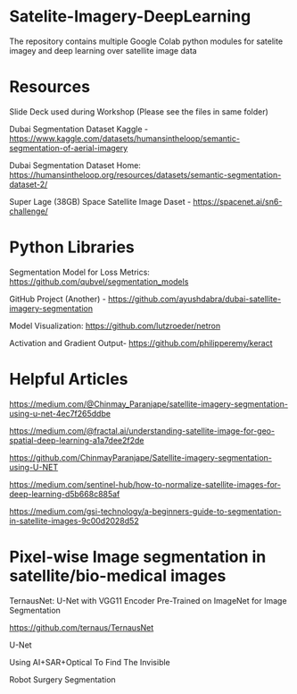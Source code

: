 # Satelite-Imagery-DeepLearning
The repository contains multiple Google Colab python modules for satelite imagey and deep learning over satellite image data


# Resources
Slide Deck used during Workshop (Please see the files in same folder)

Dubai Segmentation Dataset Kaggle - https://www.kaggle.com/datasets/humansintheloop/semantic-segmentation-of-aerial-imagery

Dubai Segmentation Dataset Home: https://humansintheloop.org/resources/datasets/semantic-segmentation-dataset-2/

Super Lage (38GB) Space Satellite Image Daset - https://spacenet.ai/sn6-challenge/


# Python Libraries
Segmentation Model for Loss Metrics: https://github.com/qubvel/segmentation_models

GitHub Project (Another) - https://github.com/ayushdabra/dubai-satellite-imagery-segmentation

Model Visualization: https://github.com/lutzroeder/netron

Activation and Gradient Output- https://github.com/philipperemy/keract


# Helpful Articles
https://medium.com/@Chinmay_Paranjape/satellite-imagery-segmentation-using-u-net-4ec7f265ddbe

https://medium.com/@fractal.ai/understanding-satellite-image-for-geo-spatial-deep-learning-a1a7dee2f2de

https://github.com/ChinmayParanjape/Satellite-imagery-segmentation-using-U-NET

https://medium.com/sentinel-hub/how-to-normalize-satellite-images-for-deep-learning-d5b668c885af

https://medium.com/gsi-technology/a-beginners-guide-to-segmentation-in-satellite-images-9c00d2028d52


# Pixel-wise Image segmentation in satellite/bio-medical images
TernausNet: U-Net with VGG11 Encoder Pre-Trained on ImageNet for Image Segmentation

https://github.com/ternaus/TernausNet

U-Net

Using AI+SAR+Optical To Find The Invisible

Robot Surgery Segmentation
